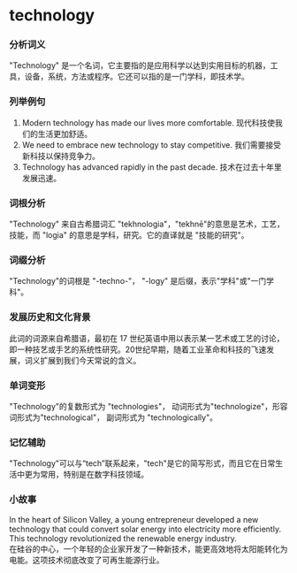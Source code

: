 # technology

### 分析词义

  

"Technology" 是一个名词，它主要指的是应用科学以达到实用目标的机器，工具，设备，系统，方法或程序。它还可以指的是一门学科，即技术学。

  

### 列举例句

  

1.  Modern technology has made our lives more comfortable. 现代科技使我们的生活更加舒适。
2.  We need to embrace new technology to stay competitive. 我们需要接受新科技以保持竞争力。
3.  Technology has advanced rapidly in the past decade. 技术在过去十年里发展迅速。

  

### 词根分析

  

"Technology" 来自古希腊词汇 "tekhnologia"，"tekhnē"的意思是艺术，工艺，技能，而 "logia" 的意思是学科，研究。它的直译就是 "技能的研究"。

  

### 词缀分析

  

"Technology"的词根是 "-techno-"， "-logy" 是后缀，表示"学科"或"一门学科"。

  

### 发展历史和文化背景

  

此词的词源来自希腊语，最初在 17 世纪英语中用以表示某一艺术或工艺的讨论，即一种技艺或手艺的系统性研究。20世纪早期，随着工业革命和科技的飞速发展，词义扩展到我们今天常说的含义。

  

### 单词变形

  

"Technology"的复数形式为 "technologies"， 动词形式为"technologize"，形容词形式为"technological"， 副词形式为 "technologically"。

  

### 记忆辅助

  

"Technology"可以与“tech”联系起来，"tech"是它的简写形式，而且它在日常生活中更为常用，特别是在数字科技领域。

  

### 小故事

  

In the heart of Silicon Valley, a young entrepreneur developed a new technology that could convert solar energy into electricity more efficiently. This technology revolutionized the renewable energy industry.  
在硅谷的中心，一个年轻的企业家开发了一种新技术，能更高效地将太阳能转化为电能。这项技术彻底改变了可再生能源行业。
